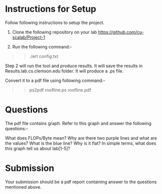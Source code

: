 # Instructions for Setup

Follow following instructions to setup the project.

1. Clone the following repository on your lab
https://github.com/cu-scalab/Project-1

2. Run the following command:- 
>> ./ert config.txt

Step 2 will run the tool and produce results. It will save the results in Results.lab.cs.clemson.edu folder. It will produce a .ps file.  

Convert it to a pdf file using following command:-
>> ps2pdf roofline.ps roofline.pdf

# Questions
The pdf file contains graph. Refer to this graph and answer the following questions:-

What does FLOPs/Byte mean?
Why are there two purple lines and what are the values?
What is the blue line? Why is it flat?
In simple terms, what does this graph tell us about lab[1-5]?

# Submission
 Your submission should be a pdf report containing answer to the questions mentioned above.
